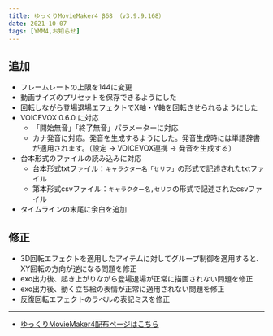 ```yaml
---
title: ゆっくりMovieMaker4 β68 （v3.9.9.168）
date: 2021-10-07
tags: [YMM4,お知らせ]
---
```

## 追加
- フレームレートの上限を144に変更
- 動画サイズのプリセットを保存できるようにした
- 回転しながら登場退場エフェクトでX軸・Y軸を回転させられるようにした
- VOICEVOX 0.6.0 に対応
  - 「開始無音」「終了無音」パラメーターに対応
  - カナ発音に対応。発音を生成するようにした。発音生成時には単語辞書が適用されます。（設定 → VOICEVOX連携 → 発音を生成する）
- 台本形式のファイルの読み込みに対応
  - 台本形式txtファイル：`キャラクター名「セリフ」`の形式で記述されたtxtファイル
  - 第本形式csvファイル：`キャラクター名,セリフ`の形式で記述されたcsvファイル
- タイムラインの末尾に余白を追加
## 修正
- 3D回転エフェクトを適用したアイテムに対してグループ制御を適用すると、XY回転の方向が逆になる問題を修正
- exo出力後、起き上がりながら登場退場が正常に描画されない問題を修正
- exo出力後、動く立ち絵の表情が正常に適用されない問題を修正
- 反復回転エフェクトのラベルの表記ミスを修正

---

- [ゆっくりMovieMaker4配布ページはこちら](../index.md)